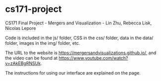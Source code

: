 # cs171-project
CS171 Final Project - Mergers and Visualization - Lin Zhu, Rebecca Lisk, Nicolas Lepore

Code is included in the js/ folder, CSS in the css/ folder, data in the data/ folder, images in the img/ folder, etc.

The URL to the website is https://mergersandvisualizations.github.io/, and the video can be found at https://www.youtube.com/watch?v=zAkEBgRNSUk.

The instructions for using our interface are explained on the page.